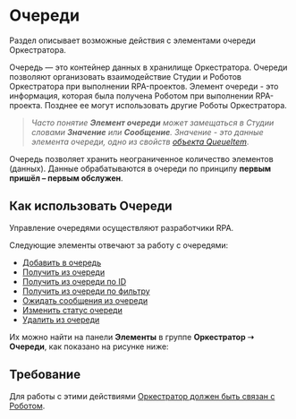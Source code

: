 # Очереди

Раздел описывает возможные действия с элементами очереди Оркестратора. 

Очередь — это контейнер данных в хранилище Оркестратора. Очереди позволяют организовать взаимодействие Студии и Роботов Оркестратора при выполнении RPA-проектов.
Элемент очереди - это информация, которая была получена Роботом при выполнении RPA-проекта. Позднее ее могут использовать другие Роботы Оркестратора.

> *Часто понятие **Элемент очереди** может замещаться в Студии словами **Значение** или **Сообщение**. Значение - это данные элемента очереди, одно из свойств [объекта QueueItem](https://docs.primo-rpa.ru/primo-rpa/g_elements/osnovnye-elementy/orkestrator/els_queues/datatypes)*.

Очередь позволяет хранить неограниченное количество элементов (данных). Данные обрабатываются в очереди по принципу **первым пришёл – первым обслужен**.

## Как использовать Очереди

Управление очередями осуществляют разработчики RPA. 

Следующие элементы отвечают за работу с очередями:

* [Добавить в очередь](https://docs.primo-rpa.ru/primo-rpa/g_elements/osnovnye-elementy/orkestrator/els_queues/addtoqueue)
* [Получить из очереди](https://docs.primo-rpa.ru/primo-rpa/g_elements/osnovnye-elementy/orkestrator/els_queues/readfromqueue)
* [Получить из очереди по ID](https://docs.primo-rpa.ru/primo-rpa/g_elements/osnovnye-elementy/orkestrator/els_queues/peekqueueid)
* [Получить из очереди по фильтру](https://docs.primo-rpa.ru/primo-rpa/g_elements/osnovnye-elementy/orkestrator/els_queues/peekqueuefilter)
* [Ожидать сообщения из очереди](https://docs.primo-rpa.ru/primo-rpa/g_elements/osnovnye-elementy/orkestrator/els_queues/waitqueue)
* [Изменить статус очереди](https://docs.primo-rpa.ru/primo-rpa/g_elements/osnovnye-elementy/orkestrator/els_queues/changestatequeue)
* [Удалить из очереди](https://docs.primo-rpa.ru/primo-rpa/g_elements/osnovnye-elementy/orkestrator/els_queues/deletequeueitem)

Их можно найти на панели **Элементы** в группе **Оркестратор ➝ Очереди**, как показано на рисунке ниже:

## Требование

Для работы с этими действиями [Оркестратор должен быть связан с Роботом](https://docs.primo-rpa.ru/primo-rpa/orchestrator/settings/register-robot).



